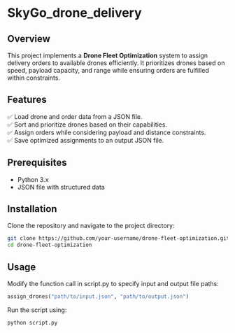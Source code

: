 # SkyGo_drone_delivery

## Overview
This project implements a **Drone Fleet Optimization** system to assign delivery orders to available drones efficiently. It prioritizes drones based on speed, payload capacity, and range while ensuring orders are fulfilled within constraints.

## Features
✅ Load drone and order data from a JSON file.  
✅ Sort and prioritize drones based on their capabilities.  
✅ Assign orders while considering payload and distance constraints.  
✅ Save optimized assignments to an output JSON file.  

## Prerequisites
- Python 3.x  
- JSON file with structured data  

## Installation
Clone the repository and navigate to the project directory:
```sh
git clone https://github.com/your-username/drone-fleet-optimization.git
cd drone-fleet-optimization
```
## Usage
Modify the function call in script.py to specify input and output file paths:
```Python
assign_drones("path/to/input.json", "path/to/output.json")
```
Run the script using:
```sh
python script.py
```


